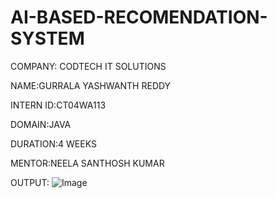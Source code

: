 # AI-BASED-RECOMENDATION-SYSTEM

COMPANY: CODTECH IT SOLUTIONS

NAME:GURRALA YASHWANTH REDDY

INTERN ID:CT04WA113

DOMAIN:JAVA

DURATION:4 WEEKS

MENTOR:NEELA SANTHOSH KUMAR

OUTPUT:
![Image](https://github.com/user-attachments/assets/f60b5d8b-3850-453e-aece-65d31e4b8ceb)


